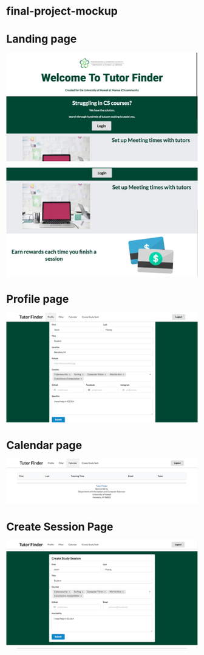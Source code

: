 
# final-project-mockup


 # Landing page
 ![landing](/app/public/images/landing-screenshot(1).png)

 ![landing](/app/public/images/landing-screenshot.png)
 
 # Profile page
 ![profile](/app/public/images/profile-page-screenshot.png)
 
 # Calendar page
  ![calendar](/app/public/images/calendar-screenshot.png)

 # Create Session Page
  ![createsession](/app/public/images/create-page-screenshot.png)

